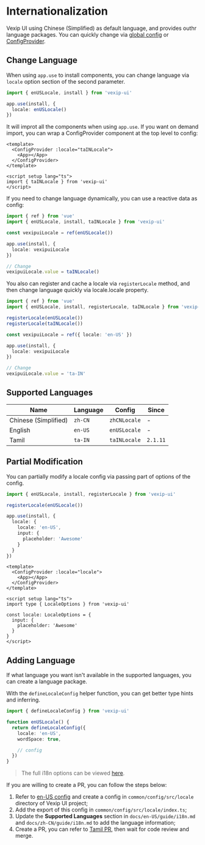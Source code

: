 # Internationalization

Vexip UI using Chinese (Simplified) as default language, and provides outhr language packages. You can quickly change via [global config](/en-US/guide/global-config) or [ConfigProvider](/en-US/component/config-provider).

## Change Language

When using `app.use` to install components, you can change language via `locale` option section of the second parameter.

```ts
import { enUSLocale, install } from 'vexip-ui'

app.use(install, {
  locale: enUSLocale()
})
```

It will improt all the components when using `app.use`. If you want on demand import, you can wrap a ConfigProvider component at the top level to config:

```vue
<template>
  <ConfigProvider :locale="taINLocale">
    <App></App>
  </ConfigProvider>
</template>

<script setup lang="ts">
import { taINLocale } from 'vexip-ui'
</script>
```

If you need to change language dynamically, you can use a reactive data as config:

```ts
import { ref } from 'vue'
import { enUSLocale, install, taINLocale } from 'vexip-ui'

const vexipuiLocale = ref(enUSLocale())

app.use(install, {
  locale: vexipuiLocale
})

// Change
vexipuiLocale.value = taINLocale()
```

You also can register and cache a locale via `registerLocale` method, and then change language quickly via locale.locale property.

```ts
import { ref } from 'vue'
import { enUSLocale, install, registerLocale, taINLocale } from 'vexip-ui'

registerLocale(enUSLocale())
registerLocale(taINLocale())

const vexipuiLocale = ref({ locale: 'en-US' })

app.use(install, {
  locale: vexipuiLocale
})

// Change
vexipuiLocale.value = 'ta-IN'
```

## Supported Languages

| Name                 | Language | Config       | Since    |
| -------------------- | -------- | ------------ | -------- |
| Chinese (Simplified) | `zh-CN`  | `zhCNLocale` | -        |
| English              | `en-US`  | `enUSLocale` | -        |
| Tamil                | `ta-IN`  | `taINLocale` | `2.1.11` |

## Partial Modification

You can partially modify a locale config via passing part of options of the config.

```ts
import { enUSLocale, install, registerLocale } from 'vexip-ui'

registerLocale(enUSLocale())

app.use(install, {
  locale: {
    locale: 'en-US',
    input: {
      placeholder: 'Awesome'
    }
  }
})
```

```vue
<template>
  <ConfigProvider :locale="locale">
    <App></App>
  </ConfigProvider>
</template>

<script setup lang="ts">
import type { LocaleOptions } from 'vexip-ui'

const locale: LocaleOptions = {
  input: {
    placeholder: 'Awesome'
  }
}
</script>
```

## Adding Language

If what language you want isn't available in the supported languages, you can create a language package.

With the `defineLocaleConfig` helper function, you can get better type hints and inferring.

```ts
import { defineLocaleConfig } from 'vexip-ui'

function enUSLocale() {
  return defineLocaleConfig({
    locale: 'en-US',
    wordSpace: true,

    // config
  })
}
```

> The full i18n options can be viewed [here](https://github.com/vexip-ui/vexip-ui/blob/main/common/config/src/locale/helper.ts#L5).

If you are willing to create a PR, you can follow the steps below:

1. Refer to [en-US config](https://github.com/vexip-ui/vexip-ui/blob/main/common/config/src/locale/en-US.ts) and create a config in `common/config/src/locale` directory of Vexip UI project;
2. Add the export of this config in `common/config/src/locale/index.ts`;
3. Update the **Supported Languages** section in `docs/en-US/guide/i18n.md` and `docs/zh-CN/guide/i18n.md` to add the language information;
4. Create a PR, you can refer to [Tamil PR](https://github.com/vexip-ui/vexip-ui/pull/293/files), then wait for code review and merge.

